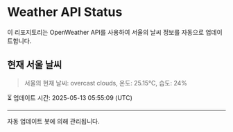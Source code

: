 
# Weather API Status

이 리포지토리는 OpenWeather API를 사용하여 서울의 날씨 정보를 자동으로 업데이트합니다.

## 현재 서울 날씨
> 서울의 현재 날씨: overcast clouds, 온도: 25.15°C, 습도: 24%

⏳ 업데이트 시간: 2025-05-13 05:55:09 (UTC)

---
자동 업데이트 봇에 의해 관리됩니다.
